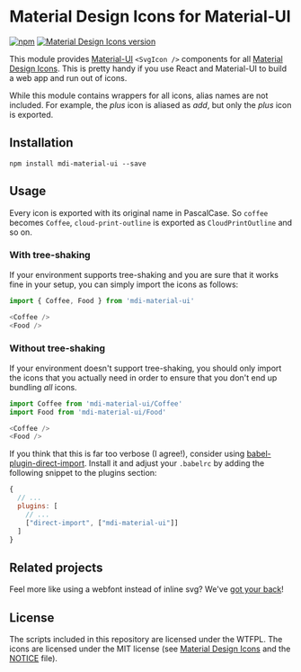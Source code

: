 # Material Design Icons for Material-UI
[![npm](https://img.shields.io/npm/v/mdi-material-ui.svg)](https://www.npmjs.com/package/mdi-material-ui)
[![Material Design Icons version](https://img.shields.io/badge/mdi-v2.4.85-blue.svg)](https://github.com/Templarian/MaterialDesign-SVG/)

This module provides [Material-UI][material-ui] `<SvgIcon />` components for all
[Material Design Icons][md-icons]. This is pretty handy if you use React and Material-UI
to build a web app and run out of icons.

While this module contains wrappers for all icons, alias names are not included. For example, the _plus_ icon is aliased as _add_, but only the _plus_ icon
is exported.

[materialdesign-webfont-material-ui]: https://github.com/TeamWertarbyte/materialdesign-webfont-material-ui
[material-ui]: http://www.material-ui.com/
[md-icons]: https://materialdesignicons.com/

## Installation
```shell
npm install mdi-material-ui --save
```

## Usage
Every icon is exported with its original name in PascalCase. So `coffee` becomes `Coffee`,
`cloud-print-outline` is exported as `CloudPrintOutline` and so on.

### With tree-shaking
If your environment supports tree-shaking and you are sure that it works fine in your setup, you can simply import the icons as follows:

```js
import { Coffee, Food } from 'mdi-material-ui'

<Coffee />
<Food />
```

### Without tree-shaking
If your environment doesn't support tree-shaking, you should only import the icons that you actually need in order to ensure that you don't end up bundling _all_ icons.
  
```js
import Coffee from 'mdi-material-ui/Coffee'
import Food from 'mdi-material-ui/Food'

<Coffee />
<Food />
```

If you think that this is far too verbose (I agree!), consider using [babel-plugin-direct-import](https://github.com/umidbekkarimov/babel-plugin-direct-import). Install it and adjust your `.babelrc` by adding the following snippet to the plugins section:

```js
{
  // ...
  plugins: [
    // ...
    ["direct-import", ["mdi-material-ui"]]
  ]
}
```

## Related projects
Feel more like using a webfont instead of inline svg? We've [got your back][materialdesign-webfont-material-ui]!

## License
The scripts included in this repository are licensed under the WTFPL.
The icons are licensed under the MIT license (see [Material Design Icons](https://github.com/Templarian/MaterialDesign-SVG) and the [NOTICE][] file).

[NOTICE]: https://github.com/TeamWertarbyte/mdi-material-ui/blob/master/NOTICE
